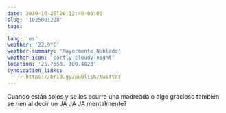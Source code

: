 ```yaml
---
date: 2019-10-25T00:12:40-05:00
slug: '1025001228'
tags:

lang: 'es'
weather: '22.9°C'
weather-summary: 'Mayormente Nublado'
weather-icon: 'partly-cloudy-night'
location: '25.7553,-100.4023'
syndication_links:
    - https://brid.gy/publish/twitter
---
```

Cuando están solos y se les ocurre una madreada o algo gracioso también se ríen al decir un JA JA JA mentalmente? 